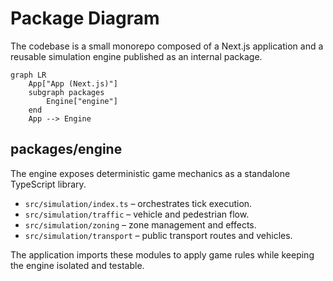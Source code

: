 # Package Diagram

The codebase is a small monorepo composed of a Next.js application and a reusable
simulation engine published as an internal package.

```mermaid
graph LR
    App["App (Next.js)"]
    subgraph packages
        Engine["engine"]
    end
    App --> Engine
```

## packages/engine

The engine exposes deterministic game mechanics as a standalone TypeScript library.

- `src/simulation/index.ts` – orchestrates tick execution.
- `src/simulation/traffic` – vehicle and pedestrian flow.
- `src/simulation/zoning` – zone management and effects.
- `src/simulation/transport` – public transport routes and vehicles.

The application imports these modules to apply game rules while keeping the engine
isolated and testable.

